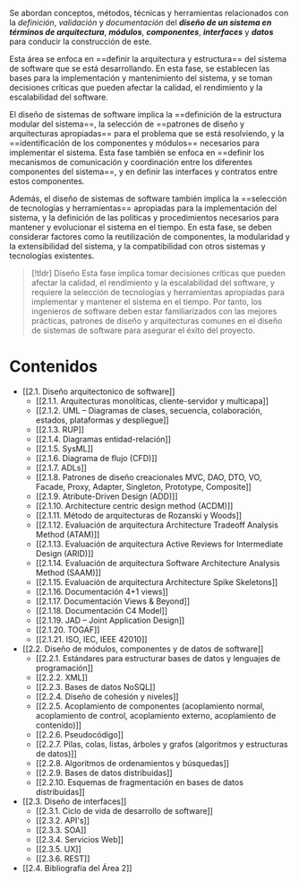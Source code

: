  Se abordan conceptos, métodos, técnicas y herramientas relacionados con la *definición*, *validación* y *documentación* del ***diseño de un sistema en términos de arquitectura***, ***módulos***, ***componentes***, ***interfaces*** y ***datos*** para conducir la construcción de este.

Esta área se enfoca en ==definir la arquitectura y estructura== del sistema de software que se está desarrollando. En esta fase, se establecen las bases para la implementación y mantenimiento del sistema, y se toman decisiones críticas que pueden afectar la calidad, el rendimiento y la escalabilidad del software.

El diseño de sistemas de software implica la ==definición de la estructura modular del sistema==, la selección de ==patrones de diseño y arquitecturas apropiadas== para el problema que se está resolviendo, y la ==identificación de los componentes y módulos== necesarios para implementar el sistema. Esta fase también se enfoca en ==definir los mecanismos de comunicación y coordinación entre los diferentes componentes del sistema==, y en definir las interfaces y contratos entre estos componentes.

Además, el diseño de sistemas de software también implica la ==selección de tecnologías y herramientas== apropiadas para la implementación del sistema, y la definición de las políticas y procedimientos necesarios para mantener y evolucionar el sistema en el tiempo. En esta fase, se deben considerar factores como la reutilización de componentes, la modularidad y la extensibilidad del sistema, y la compatibilidad con otros sistemas y tecnologías existentes.

> [!tldr] Diseño
> Esta fase implica tomar decisiones críticas que pueden afectar la calidad, el rendimiento y la escalabilidad del software, y requiere la selección de tecnologías y herramientas apropiadas para implementar y mantener el sistema en el tiempo. Por tanto, los ingenieros de software deben estar familiarizados con las mejores prácticas, patrones de diseño y arquitecturas comunes en el diseño de sistemas de software para asegurar el éxito del proyecto.

# Contenidos
- [[2.1. Diseño arquitectonico de software]]
	- [[2.1.1. Arquitecturas monolíticas, cliente-servidor y multicapa]]
	- [[2.1.2. UML – Diagramas de clases, secuencia, colaboración, estados, plataformas y despliegue]]
	- [[2.1.3. RUP]]
	- [[2.1.4. Diagramas entidad-relación]]
	- [[2.1.5. SysML]]
	- [[2.1.6. Diagrama de flujo (CFD)]]
	- [[2.1.7. ADLs]]
	- [[2.1.8. Patrones de diseño creacionales MVC, DAO, DTO, VO, Facade, Proxy, Adapter, Singleton, Prototype, Composite]]
	- [[2.1.9. Atribute-Driven Design (ADD)]]
	- [[2.1.10. Architecture centric design method (ACDM)]]
	- [[2.1.11. Método de arquitecturas de Rozanski y Woods]]
	- [[2.1.12. Evaluación de arquitectura Architecture Tradeoff Analysis Method (ATAM)]]
	- [[2.1.13. Evaluación de arquitectura Active Reviews for Intermediate Design (ARID)]]
	- [[2.1.14. Evaluación de arquitectura Software Architecture Analysis Method (SAAM)]]
	- [[2.1.15. Evaluación de arquitectura Architecture Spike Skeletons]]
	- [[2.1.16. Documentación 4+1 views]]
	- [[2.1.17. Documentación Views & Beyond]]
	- [[2.1.18. Documentación C4 Model]]
	- [[2.1.19. JAD – Joint Application Design]]
	- [[2.1.20. TOGAF]]
	- [[2.1.21. ISO, IEC, IEEE 42010]]
- [[2.2. Diseño de módulos, componentes y de datos de software]]
	- [[2.2.1. Estándares para estructurar bases de datos y lenguajes de programación]]
	- [[2.2.2. XML]]
	- [[2.2.3. Bases de datos NoSQL]]
	- [[2.2.4. Diseño de cohesión y niveles]]
	- [[2.2.5. Acoplamiento de componentes (acoplamiento normal, acoplamiento de control, acoplamiento externo, acoplamiento de contenido)]]
	- [[2.2.6. Pseudocódigo]]
	- [[2.2.7. Pilas, colas, listas, árboles y grafos (algoritmos y estructuras de datos)]]
	- [[2.2.8. Algoritmos de ordenamientos y búsquedas]]
	- [[2.2.9. Bases de datos distribuidas]]
	- [[2.2.10. Esquemas de fragmentación en bases de datos distribuidas]]
- [[2.3. Diseño de interfaces]]
	- [[2.3.1. Ciclo de vida de desarrollo de software]]
	- [[2.3.2. API's]]
	- [[2.3.3. SOA]]
	- [[2.3.4. Servicios Web]]
	- [[2.3.5. UX]]
	- [[2.3.6. REST]]
- [[2.4. Bibliografía del Área 2]]